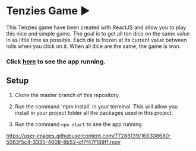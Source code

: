 #  Tenzies Game  ▶️

This Tenzies game have been created with ReactJS and allow you to play this nice and simple game.
The goal is to get all ten dice on the same value in as little time as possible. Each die is frozen at its current value between rolls when you click on it. When all dice are the same, the game is won.




### Click [here](http://francescocori.github.io/tenzies) to see the app running.


## Setup
1. Clone the master branch of this repository.

2. Run the command 'npm install' in your terminal. This will allow you install in your project folder all the packages used in this project.

3. Run the command `npm start` to see the app running.

https://user-images.githubusercontent.com/77288139/168308680-5063f5c4-3335-4608-8b52-cf7f47f189f1.mov

